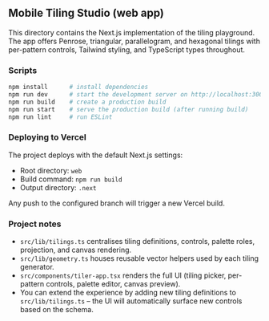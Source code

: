 ## Mobile Tiling Studio (web app)

This directory contains the Next.js implementation of the tiling playground. The app offers Penrose, triangular, parallelogram, and hexagonal tilings with per-pattern controls, Tailwind styling, and TypeScript types throughout.

### Scripts

```bash
npm install      # install dependencies
npm run dev      # start the development server on http://localhost:3000
npm run build    # create a production build
npm run start    # serve the production build (after running build)
npm run lint     # run ESLint
```

### Deploying to Vercel

The project deploys with the default Next.js settings:

- Root directory: `web`
- Build command: `npm run build`
- Output directory: `.next`

Any push to the configured branch will trigger a new Vercel build.

### Project notes

- `src/lib/tilings.ts` centralises tiling definitions, controls, palette roles, projection, and canvas rendering.
- `src/lib/geometry.ts` houses reusable vector helpers used by each tiling generator.
- `src/components/tiler-app.tsx` renders the full UI (tiling picker, per-pattern controls, palette editor, canvas preview).
- You can extend the experience by adding new tiling definitions to `src/lib/tilings.ts` – the UI will automatically surface new controls based on the schema.
